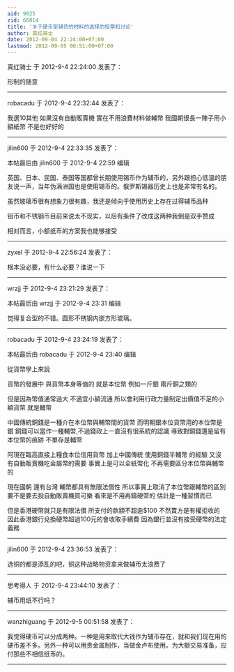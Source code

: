 ```yaml
---
aid: 9025
zid: 66014
title: '关于硬币型辅货的材料的选择的投票和讨论'
author: 真红骑士
date: 2012-09-04 22:24:00+07:00
lastmod: 2012-09-05 00:51:00+07:00
---
```


真红骑士 于 2012-9-4 22:24:00 发表了：

形制的随意

---------

robacadu 于 2012-9-4 22:32:44 发表了：

我選10其他 如果沒有自動販賣機 實在不用浪費材料做輔幣 我國朝很長一陣子用小額紙幣 不是也好好的

---------

jilin600 于 2012-9-4 22:33:35 发表了：

本帖最后由 jilin600 于 2012-9-4 22:59 编辑 

英国、日本、民国、泰国等国都曾长期使用锡币作为辅币的，另外跟担心低温的朋友说一声，当年伪满洲国也是使用锡币的。俄罗斯锡器历史上也是非常有名的。

虽然玻璃币很有想象力很有趣，我还是倾向于使用历史上存在过得辅币品种

铝币和不锈钢币目前来说太不现实，以后有条件了改成这两种我倒是双手赞成

相对而言，小额纸币的方案我也能够接受

---------

zyxel 于 2012-9-4 22:56:24 发表了：

根本没必要，有什么必要？谁说一下

---------

wrzjj 于 2012-9-4 23:21:29 发表了：

本帖最后由 wrzjj 于 2012-9-4 23:31 编辑 

觉得复合型的不错。圆形不锈钢内嵌方形玻璃。

---------

robacadu 于 2012-9-4 23:24:19 发表了：

本帖最后由 robacadu 于 2012-9-4 23:40 编辑 

從貨幣學上來說

貨幣的發展中 與貨幣本身等值的 就是本位幣 例如一斤銀 兩斤銅之類的 

但是因為幣值通常過大 不適宜小額流通 所以會利用行政力量制定出價值不足的小額貨幣 就是輔幣

中國傳統銅錢是一種介在本位幣與輔幣間的貨幣 而明朝銀本位貨幣用的本位幣是銀 銅錢可以當作一種輔幣,不過錢政上一直沒有很系統的認識 導致對銅錢還是留有本位幣的痕跡 不單存是輔幣

阿現在臨高直接上糧食本位信用貨幣 加上中國傳統 使用銅錢半輔幣 的經驗 又沒有自動販賣機吃金屬幣的需要 事實上是可以全紙幣化 不再需要區分本位幣與輔幣的

現在國朝 還有台灣 輔幣都具有無限法償性 所以事實上取消了本位幣跟輔幣的區別 要不是要去投自動販賣機買可樂 看來是不用再鑄硬幣的 估計是一種習慣而已

但是香港硬幣就只是有限法償 所支付的款額不超逾$100 不然賣方是有權拒收的 因此香港銀行兌換硬幣超過100元的會收取手續費 因為銀行並沒有接受硬幣的法定義務

---------

jilin600 于 2012-9-4 23:36:53 发表了：

选铜的都是添乱的吧，铜这种战略物资拿来做辅币太浪费了

---------

思考得人 于 2012-9-4 23:44:10 发表了：

辅币用纸不行吗？

---------

wanzhiguang 于 2012-9-5 00:51:58 发表了：

我觉得硬币可以分成两种。一种是用来取代大钱作为辅币存在，就和我们现在用的硬币差不多。另外一种可以用贵金属制作，当做金卢布使用。为大额交易准备，应付那些不相信纸币的。

---------

